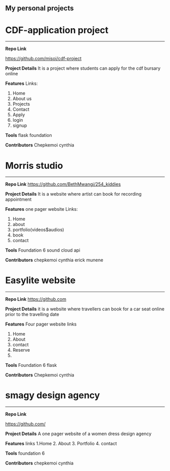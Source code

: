 
## My personal projects 


# CDF-application project
_________________

**Repo Link**

 https://github.com/misoi/cdf-project

**Project Details**
It is a project where students can apply for the cdf bursary online


**Features**
 Links: 
 1. Home 
 2. About us
 3. Projects
 4. Contact
 5. Apply
 6. login
 7. signup

**Tools**
flask
foundation 

**Contributors**
Chepkemoi cynthia
 
 
# Morris studio
_________________

**Repo Link**
 https://github.com/BethMwangi/254_kiddies

**Project Details**
It is a website where artist can book for recording appointment


**Features**
one pager website
Links: 
 1. Home 
 2. about
 3. portfolio(videos$audios)
 4. book
 5. contact

**Tools**
Foundation 6
sound cloud api

**Contributors**
 chepkemoi cynthia
 erick munene
 
 
# Easylite website
_________________

**Repo Link**
 https://github.com

**Project Details**
it is a website where travellers can book for a car seat online prior to the travelling date

**Features**
Four pager website
links

1. Home
2. About
3. contact
4. Reserve
5. 
**Tools**
Foundation 6
flask


**Contributors**
 Chepkemoi cynthia


# smagy design agency
_________________

**Repo Link**

https://github.com/

**Project Details**
A one pager website of a women dress design agency


**Features**
 links
 1.Home
 2. About
 3. Portfolio
 4. contact
 


**Tools**
 foundation 6

**Contributors**
 chepkemoi cynthia
 
